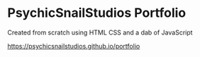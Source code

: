 # PsychicSnailStudios Portfolio

Created from scratch using HTML CSS and a dab of JavaScript

https://psychicsnailstudios.github.io/portfolio
